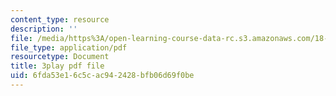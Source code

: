 ```yaml
---
content_type: resource
description: ''
file: /media/https%3A/open-learning-course-data-rc.s3.amazonaws.com/18-03-differential-equations-spring-2010/6fda53e16c5cac942428bfb06d69f0be_zreI4HllD80.pdf
file_type: application/pdf
resourcetype: Document
title: 3play pdf file
uid: 6fda53e1-6c5c-ac94-2428-bfb06d69f0be
---
```


